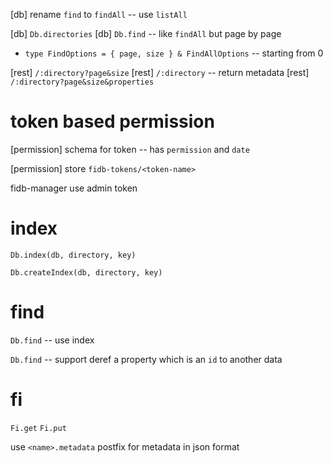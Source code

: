 [db] rename `find` to `findAll` -- use `listAll`

[db] `Db.directories`
[db] `Db.find` -- like `findAll` but page by page

- `type FindOptions = { page, size } & FindAllOptions` -- starting from 0

[rest] `/:directory?page&size`
[rest] `/:directory` -- return metadata
[rest] `/:directory?page&size&properties`

# token based permission

[permission] schema for token -- has `permission` and `date`

[permission] store `fidb-tokens/<token-name>`

fidb-manager use admin token

# index

`Db.index(db, directory, key)`

`Db.createIndex(db, directory, key)`

# find

`Db.find` -- use index

`Db.find` -- support deref a property which is an `id` to another data

# fi

`Fi.get`
`Fi.put`

use `<name>.metadata` postfix for metadata in json format
